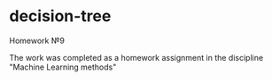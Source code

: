 # decision-tree

Homework №9

The work was completed as a homework assignment in the discipline "Machine Learning methods"
